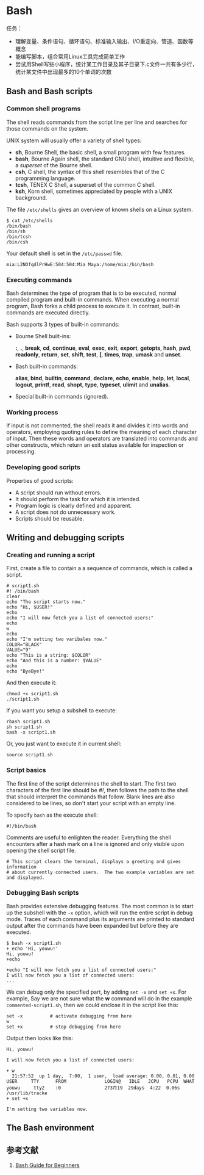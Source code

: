# Bash

任务：

- 理解变量、条件语句、循环语句、标准输入输出、I/O重定向、管道、函数等概念
- 能编写脚本，组合常用Linux工具完成简单工作
- 尝试用Shell写些小程序，统计某工作目录及其子目录下.c文件一共有多少行，统计某文件中出现最多的10个单词的次数

## Bash and Bash scripts

### Common shell programs

The shell reads commands from the script line per line and searches for those commands on the system.

UNIX system will usually offer a variety of shell types:

- **sh**, Bourne Shell, the basic shell, a small program with few features.
- **bash**, Bourne Again shell, the standard GNU shell, intuitive and flexible, a *superset* of the Bourne shell. 
- **csh**, C shell, the syntax of this shell resembles that of the C programming language.
- **tcsh**, TENEX C Shell, a superset of the common C shell.
- **ksh**, Korn shell, sometimes appreciated by people with a UNIX background.

The file `/etc/shells` gives an overview of known shells on a Linux system.

```shell
$ cat /etc/shells
/bin/bash
/bin/sh
/bin/tcsh
/bin/csh
```

Your default shell is set in the `/etc/passwd` file.

```shell
mia:L2NOfqdlPrHwE:504:504:Mia Maya:/home/mia:/bin/bash
```

### Executing commands

Bash determines the type of program that is to be executed, normal compiled program and built-in commands. When executing a normal program, Bash forks a child process to execute it. In contrast, built-in commands are executed directly.

Bash supports 3 types of built-in commands:

- Bourne Shell built-ins:

  **:**, **.**, **break**, **cd**, **continue**, **eval**, **exec**, **exit**, **export**, **getopts**, **hash**, **pwd**, **readonly**, **return**, **set**, **shift**, **test**, **[**, **times**, **trap**, **umask** and **unset**.

- Bash built-in commands:

  **alias**, **bind**, **builtin**, **command**, **declare**, **echo**, **enable**, **help**, **let**, **local**, **logout**, **printf**, **read**, **shopt**, **type**, **typeset**, **ulimit** and **unalias**.

- Special built-in commands (ignored).

### Working process

If input is not commented, the shell reads it and divides it into words and operators, employing quoting rules to define the meaning of each character of input. Then these words and operators are translated into commands and other constructs, which return an exit status available for inspection or processing.

### Developing good scripts

Properties of good scripts:

- A script should run without errors.
- It should perform the task for which it is intended.
- Program logic is clearly defined and apparent.
- A script does not do unnecessary work.
- Scripts should be reusable.

## Writing and debugging scripts

### Creating and running a script

First, create a file to contain a a sequence of commands, which is called a script.

```shell
# script1.sh
#! /bin/bash
clear
echo "The script starts now."
echo "Hi, $USER!"
echo
echo "I will now fetch you a list of connected users:"
echo 
w
echo
echo "I'm setting two varibales now."
COLOR="BLACK"
VALUE="9"
echo "This is a string: $COLOR"
echo "And this is a number: $VALUE"
echo 
echo "ByeBye!"
```

And then execute it:

```shell
chmod +x script1.sh
./script1.sh
```

If you want you setup a subshell to execute:

```shell
rbash script1.sh
sh script1.sh
bash -x script1.sh
```

Or, you just want to execute it in current shell:

```shell
source script1.sh
```

### Script basics

The first line of the script determines the shell to start. The first two characters of the first line should be *#!*, then follows the path to the shell that should interpret the commands that follow. Blank lines are also considered to be lines, so don't start your script with an empty line.

To specify `bash` as the execute shell:

```shell
#!/bin/bash
```

Comments are useful to enlighten the reader. Everything the shell encounters after a hash mark on a line is ignored and only visible upon opening the shell script file.

```shell
# This script clears the terminal, displays a greeting and gives information
# about currently connected users.  The two example variables are set and displayed.
```

### Debugging Bash scripts

Bash provides extensive debugging features. The most common is to start up the subshell with the `-x` option, which will run the entire script in debug mode. Traces of each command plus its arguments are printed to standard output after the commands have been expanded but before they are executed.

```shell
$ bash -x script1.sh
+ echo 'Hi, youwu!'
Hi, youwu!
+echo

+echo "I will now fetch you a list of connected users:"
I will now fetch you a list of connected users:
...
```

We can debug only the specified part, by adding `set -x` and `set +x`. For example, Say we are not sure what the **w** command will do in the example `commented-script1.sh`, then we could enclose it in the script like this:

```shell
set -x			# activate debugging from here
w
set +x			# stop debugging from here
```

Output then looks like this:

```shell
Hi, youwu!

I will now fetch you a list of connected users:

+ w
  21:57:52  up 1 day,  7:00,  1 user,  load average: 0.00, 0.01, 0.00
USER     TTY      FROM              LOGIN@   IDLE   JCPU   PCPU  WHAT
youwu     tty2    :0                273月19  29days  4:22  0.06s  /usr/lib/tracke
+ set +x

I'm setting two variables now.
```

## The Bash environment







## 参考文献

1. [Bash Guide for Beginners](http://www.tldp.org/LDP/Bash-Beginners-Guide/html/index.html)